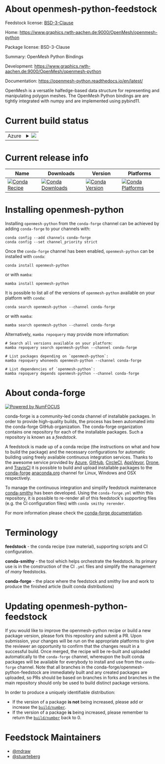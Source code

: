 About openmesh-python-feedstock
===============================

Feedstock license: [BSD-3-Clause](https://github.com/conda-forge/openmesh-python-feedstock/blob/main/LICENSE.txt)

Home: https://www.graphics.rwth-aachen.de:9000/OpenMesh/openmesh-python

Package license: BSD-3-Clause

Summary: OpenMesh Python Bindings

Development: https://www.graphics.rwth-aachen.de:9000/OpenMesh/openmesh-python

Documentation: https://openmesh-python.readthedocs.io/en/latest/

OpenMesh is a versatile halfedge-based data structure for representing
and manipulating polygon meshes.
The OpenMesh Python bindings are are tightly integrated with numpy and
are implemented using pybind11.


Current build status
====================


<table>
    
  <tr>
    <td>Azure</td>
    <td>
      <details>
        <summary>
          <a href="https://dev.azure.com/conda-forge/feedstock-builds/_build/latest?definitionId=6802&branchName=main">
            <img src="https://dev.azure.com/conda-forge/feedstock-builds/_apis/build/status/openmesh-python-feedstock?branchName=main">
          </a>
        </summary>
        <table>
          <thead><tr><th>Variant</th><th>Status</th></tr></thead>
          <tbody><tr>
              <td>linux_64_python3.10.____cpython</td>
              <td>
                <a href="https://dev.azure.com/conda-forge/feedstock-builds/_build/latest?definitionId=6802&branchName=main">
                  <img src="https://dev.azure.com/conda-forge/feedstock-builds/_apis/build/status/openmesh-python-feedstock?branchName=main&jobName=linux&configuration=linux%20linux_64_python3.10.____cpython" alt="variant">
                </a>
              </td>
            </tr><tr>
              <td>linux_64_python3.11.____cpython</td>
              <td>
                <a href="https://dev.azure.com/conda-forge/feedstock-builds/_build/latest?definitionId=6802&branchName=main">
                  <img src="https://dev.azure.com/conda-forge/feedstock-builds/_apis/build/status/openmesh-python-feedstock?branchName=main&jobName=linux&configuration=linux%20linux_64_python3.11.____cpython" alt="variant">
                </a>
              </td>
            </tr><tr>
              <td>linux_64_python3.12.____cpython</td>
              <td>
                <a href="https://dev.azure.com/conda-forge/feedstock-builds/_build/latest?definitionId=6802&branchName=main">
                  <img src="https://dev.azure.com/conda-forge/feedstock-builds/_apis/build/status/openmesh-python-feedstock?branchName=main&jobName=linux&configuration=linux%20linux_64_python3.12.____cpython" alt="variant">
                </a>
              </td>
            </tr><tr>
              <td>linux_64_python3.9.____cpython</td>
              <td>
                <a href="https://dev.azure.com/conda-forge/feedstock-builds/_build/latest?definitionId=6802&branchName=main">
                  <img src="https://dev.azure.com/conda-forge/feedstock-builds/_apis/build/status/openmesh-python-feedstock?branchName=main&jobName=linux&configuration=linux%20linux_64_python3.9.____cpython" alt="variant">
                </a>
              </td>
            </tr><tr>
              <td>osx_64_python3.10.____cpython</td>
              <td>
                <a href="https://dev.azure.com/conda-forge/feedstock-builds/_build/latest?definitionId=6802&branchName=main">
                  <img src="https://dev.azure.com/conda-forge/feedstock-builds/_apis/build/status/openmesh-python-feedstock?branchName=main&jobName=osx&configuration=osx%20osx_64_python3.10.____cpython" alt="variant">
                </a>
              </td>
            </tr><tr>
              <td>osx_64_python3.11.____cpython</td>
              <td>
                <a href="https://dev.azure.com/conda-forge/feedstock-builds/_build/latest?definitionId=6802&branchName=main">
                  <img src="https://dev.azure.com/conda-forge/feedstock-builds/_apis/build/status/openmesh-python-feedstock?branchName=main&jobName=osx&configuration=osx%20osx_64_python3.11.____cpython" alt="variant">
                </a>
              </td>
            </tr><tr>
              <td>osx_64_python3.12.____cpython</td>
              <td>
                <a href="https://dev.azure.com/conda-forge/feedstock-builds/_build/latest?definitionId=6802&branchName=main">
                  <img src="https://dev.azure.com/conda-forge/feedstock-builds/_apis/build/status/openmesh-python-feedstock?branchName=main&jobName=osx&configuration=osx%20osx_64_python3.12.____cpython" alt="variant">
                </a>
              </td>
            </tr><tr>
              <td>osx_64_python3.9.____cpython</td>
              <td>
                <a href="https://dev.azure.com/conda-forge/feedstock-builds/_build/latest?definitionId=6802&branchName=main">
                  <img src="https://dev.azure.com/conda-forge/feedstock-builds/_apis/build/status/openmesh-python-feedstock?branchName=main&jobName=osx&configuration=osx%20osx_64_python3.9.____cpython" alt="variant">
                </a>
              </td>
            </tr><tr>
              <td>win_64_python3.9.____cpython</td>
              <td>
                <a href="https://dev.azure.com/conda-forge/feedstock-builds/_build/latest?definitionId=6802&branchName=main">
                  <img src="https://dev.azure.com/conda-forge/feedstock-builds/_apis/build/status/openmesh-python-feedstock?branchName=main&jobName=win&configuration=win%20win_64_python3.9.____cpython" alt="variant">
                </a>
              </td>
            </tr>
          </tbody>
        </table>
      </details>
    </td>
  </tr>
</table>

Current release info
====================

| Name | Downloads | Version | Platforms |
| --- | --- | --- | --- |
| [![Conda Recipe](https://img.shields.io/badge/recipe-openmesh--python-green.svg)](https://anaconda.org/conda-forge/openmesh-python) | [![Conda Downloads](https://img.shields.io/conda/dn/conda-forge/openmesh-python.svg)](https://anaconda.org/conda-forge/openmesh-python) | [![Conda Version](https://img.shields.io/conda/vn/conda-forge/openmesh-python.svg)](https://anaconda.org/conda-forge/openmesh-python) | [![Conda Platforms](https://img.shields.io/conda/pn/conda-forge/openmesh-python.svg)](https://anaconda.org/conda-forge/openmesh-python) |

Installing openmesh-python
==========================

Installing `openmesh-python` from the `conda-forge` channel can be achieved by adding `conda-forge` to your channels with:

```
conda config --add channels conda-forge
conda config --set channel_priority strict
```

Once the `conda-forge` channel has been enabled, `openmesh-python` can be installed with `conda`:

```
conda install openmesh-python
```

or with `mamba`:

```
mamba install openmesh-python
```

It is possible to list all of the versions of `openmesh-python` available on your platform with `conda`:

```
conda search openmesh-python --channel conda-forge
```

or with `mamba`:

```
mamba search openmesh-python --channel conda-forge
```

Alternatively, `mamba repoquery` may provide more information:

```
# Search all versions available on your platform:
mamba repoquery search openmesh-python --channel conda-forge

# List packages depending on `openmesh-python`:
mamba repoquery whoneeds openmesh-python --channel conda-forge

# List dependencies of `openmesh-python`:
mamba repoquery depends openmesh-python --channel conda-forge
```


About conda-forge
=================

[![Powered by
NumFOCUS](https://img.shields.io/badge/powered%20by-NumFOCUS-orange.svg?style=flat&colorA=E1523D&colorB=007D8A)](https://numfocus.org)

conda-forge is a community-led conda channel of installable packages.
In order to provide high-quality builds, the process has been automated into the
conda-forge GitHub organization. The conda-forge organization contains one repository
for each of the installable packages. Such a repository is known as a *feedstock*.

A feedstock is made up of a conda recipe (the instructions on what and how to build
the package) and the necessary configurations for automatic building using freely
available continuous integration services. Thanks to the awesome service provided by
[Azure](https://azure.microsoft.com/en-us/services/devops/), [GitHub](https://github.com/),
[CircleCI](https://circleci.com/), [AppVeyor](https://www.appveyor.com/),
[Drone](https://cloud.drone.io/welcome), and [TravisCI](https://travis-ci.com/)
it is possible to build and upload installable packages to the
[conda-forge](https://anaconda.org/conda-forge) [anaconda.org](https://anaconda.org/)
channel for Linux, Windows and OSX respectively.

To manage the continuous integration and simplify feedstock maintenance
[conda-smithy](https://github.com/conda-forge/conda-smithy) has been developed.
Using the ``conda-forge.yml`` within this repository, it is possible to re-render all of
this feedstock's supporting files (e.g. the CI configuration files) with ``conda smithy rerender``.

For more information please check the [conda-forge documentation](https://conda-forge.org/docs/).

Terminology
===========

**feedstock** - the conda recipe (raw material), supporting scripts and CI configuration.

**conda-smithy** - the tool which helps orchestrate the feedstock.
                   Its primary use is in the construction of the CI ``.yml`` files
                   and simplify the management of *many* feedstocks.

**conda-forge** - the place where the feedstock and smithy live and work to
                  produce the finished article (built conda distributions)


Updating openmesh-python-feedstock
==================================

If you would like to improve the openmesh-python recipe or build a new
package version, please fork this repository and submit a PR. Upon submission,
your changes will be run on the appropriate platforms to give the reviewer an
opportunity to confirm that the changes result in a successful build. Once
merged, the recipe will be re-built and uploaded automatically to the
`conda-forge` channel, whereupon the built conda packages will be available for
everybody to install and use from the `conda-forge` channel.
Note that all branches in the conda-forge/openmesh-python-feedstock are
immediately built and any created packages are uploaded, so PRs should be based
on branches in forks and branches in the main repository should only be used to
build distinct package versions.

In order to produce a uniquely identifiable distribution:
 * If the version of a package **is not** being increased, please add or increase
   the [``build/number``](https://docs.conda.io/projects/conda-build/en/latest/resources/define-metadata.html#build-number-and-string).
 * If the version of a package **is** being increased, please remember to return
   the [``build/number``](https://docs.conda.io/projects/conda-build/en/latest/resources/define-metadata.html#build-number-and-string)
   back to 0.

Feedstock Maintainers
=====================

* [@mdraw](https://github.com/mdraw/)
* [@stuarteberg](https://github.com/stuarteberg/)

